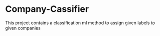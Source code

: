 # Company-Cassifier
This project contains a classification ml method to assign given labels to given companies
